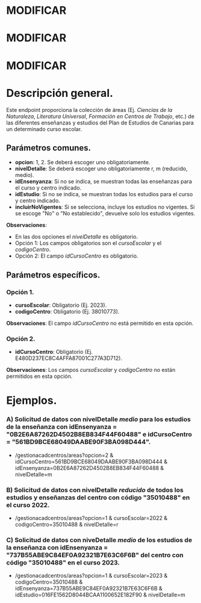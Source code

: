 # MODIFICAR
# MODIFICAR
# MODIFICAR

# Descripción general.

Este endpoint proporciona la colección de áreas (Ej. *Ciencias de la Naturaleza*, *Literatura Universal*, *Formación en Centros de Trabajo*, etc.) de las diferentes enseñanzas y estudios del Plan de Estudios de Canarias para un determinado curso escolar.

## Parámetros comunes.

* **opcion**: 1, 2. Se deberá escoger uno obligatoriamente.
* **nivelDetalle**: Se deberá escoger uno obligatoriamente r, m (reducido, medio).
* **idEnsenyanza**: Si no se indica, se muestran todas las enseñanzas para el curso y centro indicado.
* **idEstudio**: Si no se indica, se muestran todas los estudios para el curso y centro indicado.
* **incluirNoVigentes**: Si se selecciona, incluye los estudios no vigentes. Si se escoge "No" o "No establecido", devuelve solo los estudios vigentes.

**Observaciones**:
* En las dos opciones el *nivelDetalle* es obligatorio.
* Opción 1: Los campos obligatorios son el *cursoEscolar* y el *codigoCentro*.
* Opción 2: El campo *idCursoCentro* es obligatorio.

## Parámetros específicos.

### Opción 1.
* **cursoEscolar**: Obligatorio (Ej. 2023).
* **codigoCentro**: Obligatorio (Ej. 38010773).

**Observaciones**: El campo *idCursoCentro* no está permitido en esta opción.

### Opción 2.
* **idCursoCentro**: Obligatorio (Ej. E480D237EC8C4AFFA87001C277A3D712).

**Observaciones**: Los campos *cursoEscolar* y *codigoCentro* no están permitidos en esta opción.

# Ejemplos.
### A) Solicitud de datos con nivelDetalle *medio* para los estudios de la enseñanza con idEnsenyanza = "0B2E6A87262D4502B8EB834F44F60488" e idCursoCentro = "561BD9BCE68049DAABE90F3BA098D444".
* /gestionacadcentros/areas?opcion=2 & idCursoCentro=561BD9BCE68049DAABE90F3BA098D444 & idEnsenyanza=0B2E6A87262D4502B8EB834F44F60488 & nivelDetalle=m

### B) Solicitud de datos con nivelDetalle *reducido* de todos los estudios y enseñanzas del centro con código "35010488" en el curso 2022.
* /gestionacadcentros/areas?opcion=1 & cursoEscolar=2022 & codigoCentro=35010488 & nivelDetalle=r

### C) Solicitud de datos con niveDetalle *medio* de los estudios de la enseñanza con idEnsenyanza = "737B55ABE9C84EF0A92321B7E63C6F6B" del centro con código "35010488" en el curso 2023. 
* /gestionacadcentros/areas?opcion=1 & cursoEscolar=2023 & codigoCentro=35010488 & idEnsenyanza=737B55ABE9C84EF0A92321B7E63C6F6B & idEstudio=016FE1562D8044BCAA1100652E182F90 & nivelDetalle=m
